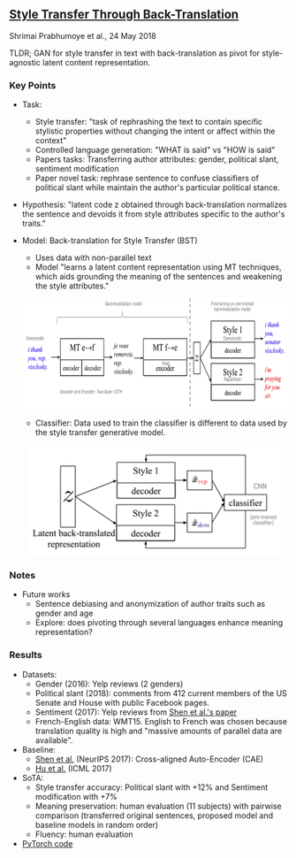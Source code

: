 ## [Style Transfer Through Back-Translation](https://arxiv.org/abs/1804.09000)
Shrimai Prabhumoye et al., 24 May 2018

TLDR; GAN for style transfer in text with back-translation as pivot for style-agnostic latent content representation.

### Key Points
* Task:
    * Style transfer: "task of rephrashing the text to contain specific stylistic properties without changing the intent or affect within the context"
    * Controlled language generation: "WHAT is said" vs "HOW is said"
    * Papers tasks: Transferring author attributes: gender, political slant, sentiment modification
    * Paper novel task: rephrase sentence to confuse classifiers of political slant while maintain the author's particular political stance.
* Hypothesis: "latent code z obtained through back-translation normalizes the sentence and devoids it from style attributes specific to the author's traits."
* Model: Back-translation for Style Transfer (BST)
    * Uses data with non-parallel text
    * Model "learns a latent content representation using MT techniques, which aids grounding the meaning of the sentences and weakening the style attributes." 

    <p align="center">
    <img src="./imgs/gan_styletransfer_text_model.png" height="200" alt="Main model">
    </p>
    
    * Classifier: Data used to train the classifier is different to data used by the style transfer generative model.
    <p align="center">
    <img src="./imgs/gan_styletransfer_text_model_classifier.png" height="200" alt="Classifier">
    </p>

### Notes
* Future works
    * Sentence debiasing and anonymization of author traits such as gender and age
    * Explore: does pivoting through several languages enhance meaning representation? 

### Results
* Datasets:
    * Gender (2016): Yelp reviews (2 genders)
    * Political slant (2018): comments from 412 current members of the US Senate and House with public Facebook pages.
    * Sentiment (2017): Yelp reviews from [Shen et al.'s paper](https://arxiv.org/abs/1705.09655)
    * French-English data: WMT15. English to French was chosen because translation quality is high and "massive amounts of parallel data are available".
* Baseline:
    * [Shen et al.](https://arxiv.org/abs/1705.09655) (NeurIPS 2017): Cross-aligned Auto-Encoder (CAE)
    * [Hu et al.](﻿https://arxiv.org/pdf/1703.00955.pdf) (ICML 2017)
* SoTA:
    * Style transfer accuracy: Political slant with +12% and Sentiment modification with +7%
    * Meaning preservation: human evaluation (11 subjects) with pairwise comparison (transferred original sentences, proposed model and baseline models in random order)
    * Fluency: human evaluation
* [PyTorch code](https://github.com/shrimai/Style-Transfer-Through-Back-Translation)
  